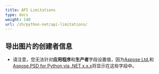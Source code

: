 ```yaml
---
title: API Limitations
type: docs
weight: 140
url: /zh/python-net/api-limitations/
---
```


## **导出图片的创建者信息**
- 请注意，您无法针对**应用程序**和**生产者**字段设置值，因为[Aspose Ltd.](https://www.aspose.com)和[Aspose.PSD for Python via .NET x.x.x](https://products.aspose.com/psd/python-net)将显示在这些字段中。
